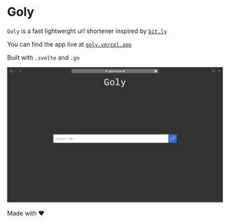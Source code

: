 # Goly

`Goly` is a fast lightweight url shortener inspired by [`bit.ly`](https://bitly.com)

You can find the app live at [`goly.vercel.app`](https://goly.vercel.app)

Built with `.svelte` and `.go`

![Project View](/assets/web-app.png)

Made with ❤️
